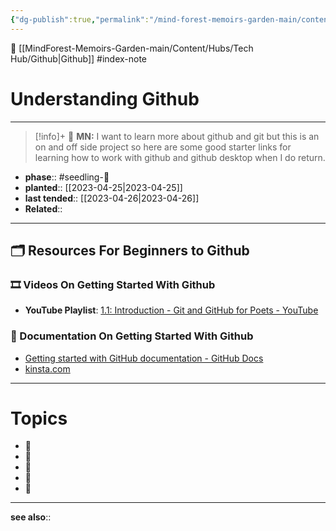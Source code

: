 ```yaml
---
{"dg-publish":true,"permalink":"/mind-forest-memoirs-garden-main/content/indexes/tech-index/understanding-github/"}
---
```


🔺 [[MindForest-Memoirs-Garden-main/Content/Hubs/Tech Hub/Github\|Github]]
#index-note 

# Understanding Github
---
> [!info]+ 💌 **MN:**
> I want to learn more about github and git but this is an on and off side project so here are some good starter links for learning how to work with github and github desktop when I do return.
- **phase**:: #seedling-🌱 
- **planted**:: [[2023-04-25\|2023-04-25]]
- **last tended**:: [[2023-04-26\|2023-04-26]]
- **Related**:: 
---
## 🗂 Resources For Beginners to Github 

### 🎞 Videos On Getting Started With Github 
- **YouTube Playlist**: [1.1: Introduction - Git and GitHub for Poets - YouTube](https://www.youtube.com/watch?v=BCQHnlnPusY&list=PLRqwX-V7Uu6ZF9C0YMKuns9sLDzK6zoiV)

### 📑 Documentation On Getting Started With Github
- [Getting started with GitHub documentation - GitHub Docs](https://docs.github.com/en/get-started)
- [kinsta.com](https://kinsta.com/knowledgebase/what-is-github/)

---
# Topics 
- 🔻 
- 🔻 
- 🔻 
- 🔻 
- 🔻 

---
**see also**:: 
